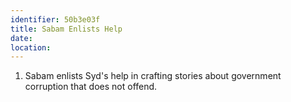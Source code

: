 ```yaml
---
identifier: 50b3e03f
title: Sabam Enlists Help
date:  
location: 
---
```


1.  Sabam enlists Syd's help in crafting stories about government
    corruption that does not offend.
